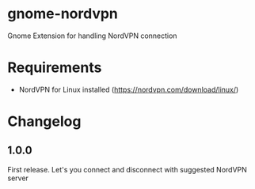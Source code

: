 # gnome-nordvpn
Gnome Extension for handling NordVPN connection

# Requirements
* NordVPN for Linux installed (https://nordvpn.com/download/linux/)

# Changelog
## 1.0.0 
First release.
Let's you connect and disconnect with suggested NordVPN server 